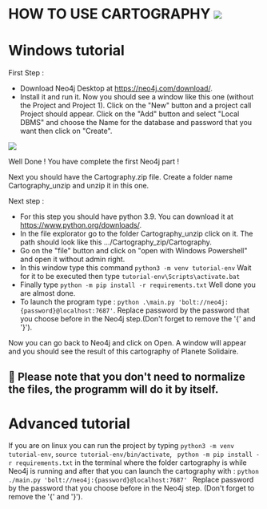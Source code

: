 #             HOW TO USE CARTOGRAPHY ![](https://i.imgur.com/wCCrBms.png)




# Windows tutorial


First Step : 
- Download Neo4j Desktop at https://neo4j.com/download/.
- Install it and run it.
Now you should see a window like this one (without the Project and Project 1).
Click on the "New" button and a project call Project should appear.
Click on the "Add" button and select "Local DBMS" and choose the Name for the database and password that you want then click on "Create".

![](https://i.imgur.com/2ybJKZo.png)

Well Done ! You have complete the first Neo4j part !


Next you should have the Cartography.zip file.
Create a folder name Cartography_unzip and unzip it in this one.

Next step :  
- For this step you should have python 3.9. You can download it at https://www.python.org/downloads/.
- In the file explorator go to the folder Cartography_unzip click on it. The path should look like this .../Cartography_zip/Cartography.
- Go on the "file" button and click on "open with Windows Powershell" and open it without admin right.
- In this window type this command ``python3 -m venv tutorial-env``
Wait for it to be executed then type ``tutorial-env\Scripts\activate.bat``
- Finally type ``python -m pip install -r requirements.txt``
Well done you are almost done.
- To launch the program type :
 ``python .\main.py 'bolt://neo4j:{password}@localhost:7687'``. Replace password by the password that you choose before in the Neo4j step.(Don't forget to remove the '{' and '}').

Now you can go back to Neo4j and click on Open.
A window will appear and you should see the result of this cartography of Planete Solidaire.


## :rotating_light: Please note that you don't need to normalize the files, the programm will do it by itself.
# Advanced tutorial

If you are on linux you can run the project by typing ```python3 -m venv tutorial-env```, `source tutorial-env/bin/activate`, ` python -m pip install -r requirements.txt` in the terminal where the folder cartography is while Neo4j is running and after that you can launch the cartography with :
`python ./main.py 'bolt://neo4j:{password}@localhost:7687' `
Replace password by the password that you choose before in the Neo4j step. (Don't forget to remove the '{' and '}').
